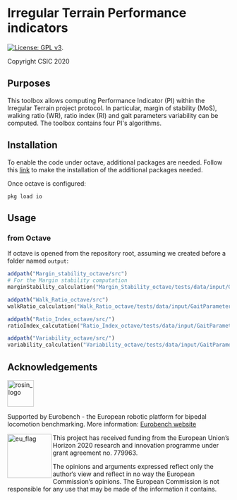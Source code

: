 # Irregular Terrain Performance indicators

[![License: GPL v3](https://img.shields.io/badge/License-GPLv3-blue.svg)](https://www.gnu.org/licenses/gpl-3.0).

Copyright CSIC 2020

## Purposes

This toolbox allows computing Performance Indicator (PI) within the Irregular Terrain project protocol.
In particular, margin of stability (MoS), walking ratio (WR), ratio index (RI) and gait parameters variability can be computed.
The toolbox contains four PI's algorithms.

## Installation

To enable the code under octave, additional packages are needed.
Follow this [link](https://octave.org/doc/v4.2.1/Installing-and-Removing-Packages.html) to make the installation of the additional packages needed.

Once octave is configured:

```console
pkg load io
```

## Usage

### from Octave

If octave is opened from the repository root, assuming we created before a folder named `output`:

```octave
addpath("Margin_stability_octave/src")
# For the Margin stability computation
marginStability_calculation("Margin_Stability_octave/tests/data/input/COM_plano01.csv", "Margin_Stability_octave/tests/data/input/gaitEvents_plano01.csv", "Margin_Stability_octave/tests/data/input/FeetTrajectories_plano01.csv", "Margin_Stability_octave/tests/data/input/Anthropometry.yaml", "output")
```

```octave
addpath("Walk_Ratio_octave/src")
walkRatio_calculation("Walk_Ratio_octave/tests/data/input/GaitParameters_noExo.yaml", "output")
```

```octave
addpath("Ratio_Index_octave/src/")
ratioIndex_calcutation("Ratio_Index_octave/tests/data/input/GaitParameters_noExo.yaml", "output")
```

```octave
addpath("Variability_octave/src/")
variability_calculation("Variability_octave/tests/data/input/GaitParameters_exo.yaml", "Variability_octave/tests/data/input/GaitParameters_noExo.yaml")
```

## Acknowledgements

<a href="http://eurobench2020.eu">
  <img src="http://eurobench2020.eu/wp-content/uploads/2018/06/cropped-logoweb.png"
       alt="rosin_logo" height="60" >
</a>

Supported by Eurobench - the European robotic platform for bipedal locomotion benchmarking.
More information: [Eurobench website][eurobench_website]

<img src="http://eurobench2020.eu/wp-content/uploads/2018/02/euflag.png"
     alt="eu_flag" width="100" align="left" >

This project has received funding from the European Union’s Horizon 2020
research and innovation programme under grant agreement no. 779963.

The opinions and arguments expressed reflect only the author‘s view and
reflect in no way the European Commission‘s opinions.
The European Commission is not responsible for any use that may be made
of the information it contains.

[eurobench_logo]: http://eurobench2020.eu/wp-content/uploads/2018/06/cropped-logoweb.png
[eurobench_website]: http://eurobench2020.eu "Go to website"





















